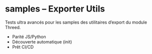 # samples – Exporter Utils

Tests ultra avancés pour les samples des utilitaires d’export du module Threed.
- Parité JS/Python
- Découverte automatique (init)
- Prêt CI/CD
